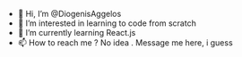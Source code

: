 - 👋 Hi, I’m @DiogenisAggelos
- 👀 I’m interested in learning to code from scratch
- 🌱 I’m currently learning React.js
- 📫 How to reach me ? No idea . Message me here, i guess

<!---
DiogenisAggelos/DiogenisAggelos is a ✨ special ✨ repository because its `README.md` (this file) appears on your GitHub profile.
You can click the Preview link to take a look at your changes.
--->
